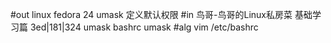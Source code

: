 #out
linux fedora 24 umask 定义默认权限
#in
鸟哥-鸟哥的Linux私房菜 基础学习篇 3ed|181|324
umask
bashrc umask
#alg
vim /etc/bashrc

